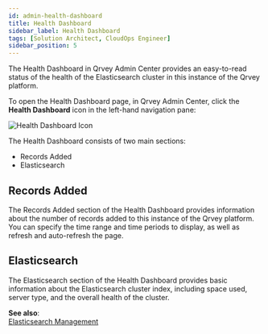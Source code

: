 ```yaml
---
id: admin-health-dashboard
title: Health Dashboard
sidebar_label: Health Dashboard
tags: [Solution Architect, CloudOps Engineer]
sidebar_position: 5
---
```


<div style={{textAlign: "justify"}}>

The Health Dashboard in Qrvey Admin Center provides an easy-to-read status of the health of the Elasticsearch cluster in this instance of the Qrvey platform. 

To open the Health Dashboard page, in Qrvey Admin Center, click the **Health Dashboard** icon in the left-hand navigation pane: 

![Health Dashboard Icon](https://s3.amazonaws.com/cdn.qrvey.com/documentation_assets/admin/Content+Deployment+Guide/icon-admin-health-dashboard.png)

The Health Dashboard consists of two main sections:
* Records Added
* Elasticsearch

## Records Added
The Records Added section of the Health Dashboard provides information about the number of records added to this instance of the Qrvey platform. You can specify the time range and time periods to display, as well as refresh and auto-refresh the page.  

## Elasticsearch
The Elasticsearch section of the Health Dashboard provides basic information about the Elasticsearch cluster index, including space used, server type, and the overall health of the cluster.

**See also**:  
[Elasticsearch Management](../admin/elasticsearch-management.md)



</div>